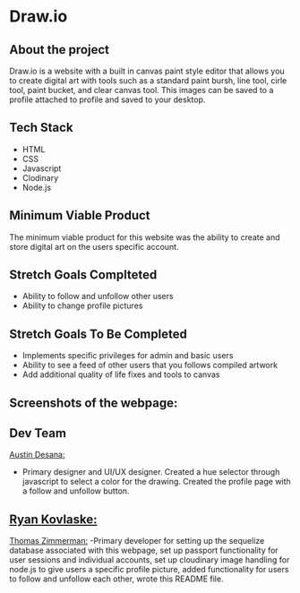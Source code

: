 # Draw.io

## About the project

Draw.io is a website with a built in canvas paint style editor that allows you to create digital art with tools such as a standard paint bursh, line tool, cirle tool, paint bucket, and clear canvas tool. This images can be saved to a profile attached to profile and saved to your desktop.

## Tech Stack

* HTML
* CSS
* Javascript
* Clodinary
* Node.js

## Minimum Viable Product

The minimum viable product for this website was the ability to create and store digital art on the users specific account.

## Stretch Goals Complteted

* Ability to follow and unfollow other users
* Ability to change profile pictures

## Stretch Goals To Be Completed

* Implements specific privileges for admin and basic users
* Ability to see a feed of other users that you follows compiled artwork
* Add additional quality of life fixes and tools to canvas

## Screenshots of the webpage:

## Dev Team

[Austin Desana:](https://github.com/adesana)
- Primary designer and UI/UX designer. Created a hue selector through javascript to select a color for the drawing. Created the profile page with a follow and unfollow button.

[Ryan Kovlaske:](https://github.com/Rkovl)
-

[Thomas Zimmerman:](https://github.com/clintwestwords)
-Primary developer for setting up the sequelize database associated with this webpage, set up passport functionality for user sessions and individual accounts, set up cloudinary image handling for node.js to give users a specific profile picture, added functionality for users to follow and unfollow each other, wrote this README file.
